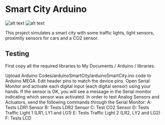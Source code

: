# Smart City Arduino
![alt text](https://raw.githubusercontent.com/tidusdavid/smart-city-arduino-eafit/master/Resources/Architecture.png)
![alt text](https://raw.githubusercontent.com/tidusdavid/smart-city-arduino-eafit/master/Resources/Device.png)

This project simulates a smart city with some traffic lights, light sensors, proximity sensors for cars and a CO2 sensor.

## Testing
First copy all the required libraries to My Documents / Arduino / libraries.

Upload Arduino Codes/arduinoSmartCity/arduinoSmartCity.ino code to Arduino MEGA. Edit header pins to match the device pins. Open Serial Monitor and activate each digital input (each digital sensor) using your hands. If the sensor is OK, you will see a message in the Serial monitor indicating which sensor was activated. In order to test Analog Sensors and Actuators, send the following commands through the Serial Monitor:
A: Tests LDR1 Sensor
B: Tests LDR2 Sensor
C: Test CO2 Sensor
D: Tests Traffic Light 1 (LR1, LY1 and LG1)
E: Tests Traffic Light 2 (LR2, LY2 and LG2)
F: Tests LCD
